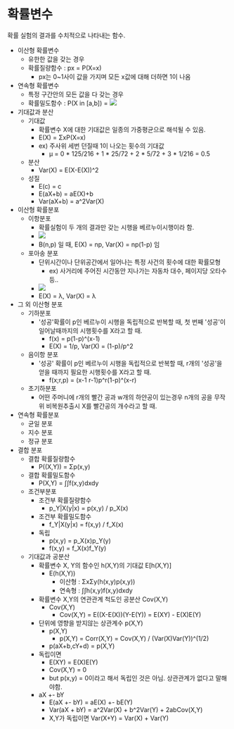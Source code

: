 # 확률변수
확률 실험의 결과를 수치적으로 나타내는 함수.

* 이산형 확률변수
  * 유한한 값을 갖는 경우
  * 확률질량함수 : px = P(X=x)
    * px는 0~1사이 값을 가지며 모든 x값에 대해 더하면 1이 나옴
* 연속형 확률변수
  * 특정 구간안의 모든 값을 다 갖는 경우
  * 확률밀도함수 : P(X in [a,b]) = ![](https://wikimedia.org/api/rest_v1/media/math/render/svg/cac1fab0e1353f0e514fe66f83ff8c0fb3419fd3)
* 기대값과 분산
  * 기대값
    * 확률변수 X에 대한 기대값은 일종의 가중평균으로 해석될 수 있음.
    * E(X) = ΣxP(X=x)
    * ex) 주사위 세번 던질때 1이 나오는 횟수의 기대값
      * μ = 0 * 125/216 + 1 * 25/72 + 2 * 5/72 + 3 * 1/216 = 0.5
  * 분산
    * Var(X) = E(X-E(X))^2
  * 성질
    * E(c) = c
    * E(aX+b) = aE(X)+b
    * Var(aX+b) = a^2Var(X)
* 이산형 확률분포
  * 이항분포
    * 확률실험이 두 개의 결과만 갖는 시행을 베르누이시행이라 함.
    * ![](https://drive.google.com/a/insilicogen.com/uc?id=177U-AXvyDjoVu4qWZMHDxYx3EafEqjV1&export=download)
    * B(n,p) 일 때, E(X) = np, Var(X) = np(1-p) 임
  * 포아송 분포
    * 단위시간이나 단위공간에서 일어나는 특정 사건의 횟수에 대한 확률모형
      * ex) 사거리에 주어진 시간동안 지나가는 자동차 대수, 페이지당 오타수 등..
    * ![](https://mblogthumb-phinf.pstatic.net/MjAxODAzMjRfMTA5/MDAxNTIxODk4MDAxNzAx.A1FRcPzCFDl4z3v22JQx0UyreL0qqGmD2GDff0_a-dIg.bDfC2TgVV2fEwbSUFWerb6EpuB027W61LrSvwJNm_nog.PNG.cj3024/SmartSelectImage_2018-03-24-22-26-36.png?type=w800)
    * E(X) = λ, Var(X) = λ
* 그 외 이산형 분포
  * 기하분포
    * '성공'확률이 p인 베르누이 시행을 독립적으로 반복할 때, 첫 번째 '성공'이 일어날때까지의 시행횟수를 X라고 할 때.
      * f(x) = p(1-p)^(x-1)
      * E(X) = 1/p, Var(X) = (1-p)/p^2
  * 음이항 분포
    * '성공' 확률이 p인 베르누이 시행을 독립적으로 반복할 때, r개의 '성공'을 얻을 때까지 필요한 시행횟수를 X라고 할 때.
      * f(x;r,p) = (x-1 r-1)p^r(1-p)^(x-r)
  * 초기하분포
    * 어떤 주머니에 r개의 빨간 공과 w개의 하얀공이 있는경우 n개의 공을 무작위 비복원추출시 X를 빨간공의 개수라고 할 때.
* 연속형 확률분포
  * 균일 분포
  * 지수 분포
  * 정규 분포
* 결합 분포 
  * 결합 확률질량함수
    * P((X,Y)) = Σp(x,y)
  * 결합 확률밀도함수
    * P(X,Y) = ∫∫f(x,y)dxdy
  * 조건부분포
    * 조건부 확률질량함수
      * p_Y|X(y|x) = p(x,y) / p_X(x)
    * 조건부 확률밀도함수
      * f_Y|X(y|x) = f(x,y) / f_X(x)
    * 독립
      * p(x,y) = p_X(x)p_Y(y)
      * f(x,y) = f_X(x)f_Y(y)
  * 기대값과 공분산
    * 확률변수 X, Y의 함수인 h(X,Y)의 기대값 E[h(X,Y)]
      * E(h(X,Y))
        * 이산형 : ΣxΣy(h(x,y)p(x,y))
        * 연속형 : ∫∫h(x,y)f(x,y)dxdy
    * 확률변수 X,Y의 연관관계 척도인 공분산 Cov(X,Y)
      * Cov(X,Y)
        * Cov(X,Y) = E((X-E(X))(Y-E(Y)) = E(XY) - E(X)E(Y)
    * 단위에 영향을 받지않는 상관계수 p(X,Y)
      * p(X,Y)
        * p(X,Y) = Corr(X,Y) = Cov(X,Y) / (Var(X)Var(Y))^(1/2)
      * p(aX+b,cY+d) = p(X,Y)
    * 독립이면
      * E(XY) = E(X)E(Y)
      * Cov(X,Y) = 0
      * but p(x,y) = 0이라고 해서 독립인 것은 아님. 상관관계가 없다고 말해야함.
    * aX +- bY
      * E(aX +- bY) = aE(X) +- bE(Y)
      * Var(aX + bY) = a^2Var(X) + b^2Var(Y) + 2abCov(X,Y)
      * X,Y가 독립이면 Var(X+Y) = Var(X) + Var(Y)
